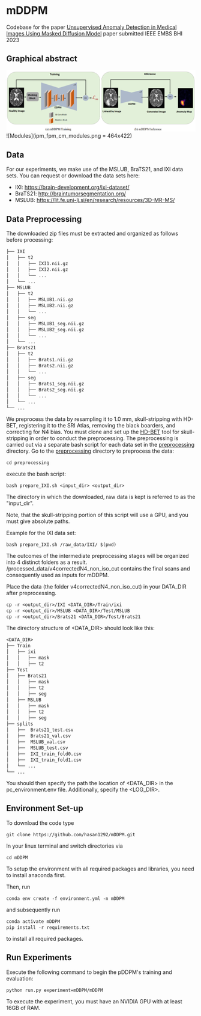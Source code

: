 # mDDPM
Codebase for the paper [Unsupervised Anomaly Detection in Medical Images Using Masked Diffusion Model](https://arxiv.org/abs/2305.19867) paper submitted IEEE EMBS BHI 2023

## Graphical abstract

![Architecture](Architecture.png)
![Modules](ipm_fpm_cm_modules.png = 464x422)

## Data
For our experiments, we make use of the MSLUB, BraTS21, and IXI data sets. 
You can request or download the data sets here:

* IXI: https://brain-development.org/ixi-dataset/
* BraTS21: http://braintumorsegmentation.org/
* MSLUB: https://lit.fe.uni-lj.si/en/research/resources/3D-MR-MS/

## Data Preprocessing
The downloaded zip files must be extracted and organized as follows before processing: 

    ├── IXI
    │   ├── t2 
    │   │   ├── IXI1.nii.gz
    │   │   ├── IXI2.nii.gz
    │   │   └── ... 
    │   └── ...
    ├── MSLUB
    │   ├── t2 
    │   │   ├── MSLUB1.nii.gz
    │   │   ├── MSLUB2.nii.gz
    │   │   └── ...
    │   ├── seg
    │   │   ├── MSLUB1_seg.nii.gz
    │   │   ├── MSLUB2_seg.nii.gz
    │   │   └── ...
    │   └── ...
    ├── Brats21
    │   ├── t2 
    │   │   ├── Brats1.nii.gz
    │   │   ├── Brats2.nii.gz
    │   │   └── ...
    │   ├── seg
    │   │   ├── Brats1_seg.nii.gz
    │   │   ├── Brats2_seg.nii.gz
    │   │   └── ...
    │   └── ...
    └── ...

We preprocess the data by resampling it to 1.0 mm, skull-stripping with HD-BET, registering it to the SRI Atlas, removing the black boarders, and correcting for N4 bias. 
You must clone and set up the [HD-BET](https://github.com/MIC-DKFZ/HD-BET) tool for skull-stripping in order to conduct the preprocessing.
The preprocessing is carried out via a separate bash script for each data set in the [preprocessing](preprocessing) directory. Go to the [preprocessing](preprocessing) directory to preprocess the data:

    cd preprocessing

execute the bash script:

    bash prepare_IXI.sh <input_dir> <output_dir>
The directory in which the downloaded, raw data is kept is referred to as the "input_dir".

Note, that the skull-stripping portion of this script will use a GPU, and you must give absolute paths.

Example for the IXI data set:

    bash prepare_IXI.sh /raw_data/IXI/ $(pwd)

The outcomes of the intermediate preprocessing stages will be organized into 4 distinct folders as a result. /processed_data/v4correctedN4_non_iso_cut contains the final scans and consequently used as inputs for mDDPM.



Place the data (the folder v4correctedN4_non_iso_cut) in your DATA_DIR after preprocessing.

    cp -r <output_dir>/IXI <DATA_DIR>/Train/ixi
    cp -r <output_dir>/MSLUB <DATA_DIR>/Test/MSLUB
    cp -r <output_dir>/Brats21 <DATA_DIR>/Test/Brats21
The directory structure of <DATA_DIR> should look like this: 

    <DATA_DIR>
    ├── Train
    │   ├── ixi
    │   │   ├── mask
    │   │   ├── t2
    ├── Test
    │   ├── Brats21
    │   │   ├── mask
    │   │   ├── t2
    │   │   ├── seg
    │   ├── MSLUB
    │   │   ├── mask
    │   │   ├── t2
    │   │   ├── seg
    ├── splits
    │   ├──  Brats21_test.csv
    │   ├──  Brats21_val.csv
    │   ├──  MSLUB_val.csv 
    │   ├──  MSLUB_test.csv
    │   ├──  IXI_train_fold0.csv
    │   ├──  IXI_train_fold1.csv 
    │   └── ...
    └── ...

You should then specify the path the location of <DATA_DIR> in the pc_environment.env file. Additionally, specify the <LOG_DIR>.

## Environment Set-up
To download the code type 

    git clone https://github.com/hasan1292/mDDPM.git

In your linux terminal and switch directories via

    cd mDDPM

To setup the environment with all required packages and libraries, you need to install anaconda first. 

Then, run 

    conda env create -f environment.yml -n mDDPM

and subsequently run 

    conda activate mDDPM
    pip install -r requirements.txt

to install all required packages.

## Run Experiments

Execute the following command to begin the pDDPM's training and evaluation: 

    python run.py experiment=mDDPM/mDDPM

To execute the experiment, you must have an NVIDIA GPU with at least 16GB of RAM. 
